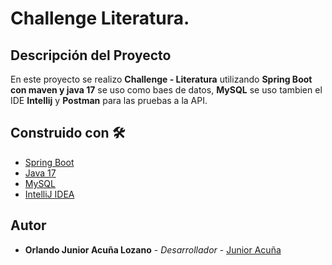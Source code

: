 # Challenge Literatura.

## Descripción del Proyecto

En este proyecto se realizo **Challenge - Literatura** utilizando **Spring Boot con maven y java 17** se uso como baes de datos, **MySQL**  se uso tambien el IDE **Intellij** y **Postman** para las pruebas a la API.

## Construido con 🛠️

* [Spring Boot](https://start.spring.io/)
* [Java 17](https://www.oracle.com/java/)
* [MySQL](https://www.mysql.com/)
* [IntelliJ IDEA](https://www.jetbrains.com/idea/)

## Autor ##

* **Orlando Junior Acuña Lozano** - *Desarrollador* - [Junior Acuña ](https://www.linkedin.com/in/orlando-junior-acu%C3%B1a-lozano-a99ba5234/)

